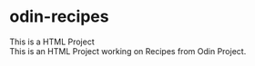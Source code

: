 # odin-recipes
This is a HTML Project <br />
This is an HTML Project working on Recipes from Odin Project.